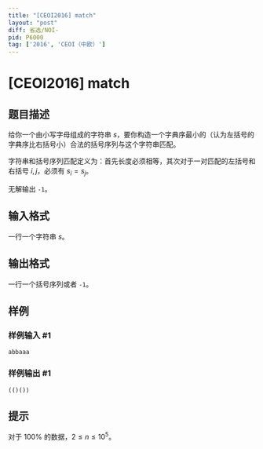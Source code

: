 ```yaml
---
title: "[CEOI2016] match"
layout: "post"
diff: 省选/NOI-
pid: P6000
tag: ['2016', 'CEOI（中欧）']
---
```

# [CEOI2016] match
## 题目描述

给你一个由小写字母组成的字符串 $s$，要你构造一个字典序最小的（认为左括号的字典序比右括号小）合法的括号序列与这个字符串匹配。

字符串和括号序列匹配定义为：首先长度必须相等，其次对于一对匹配的左括号和右括号 $i,j$，必须有 $s_i=s_j$。


无解输出 `-1`。
## 输入格式

一行一个字符串 $s$。
## 输出格式

一行一个括号序列或者 `-1`。
## 样例

### 样例输入 #1
```
abbaaa
```
### 样例输出 #1
```
(()())
```
## 提示

对于 $100\%$ 的数据，$2\le n\le 10^5$。
